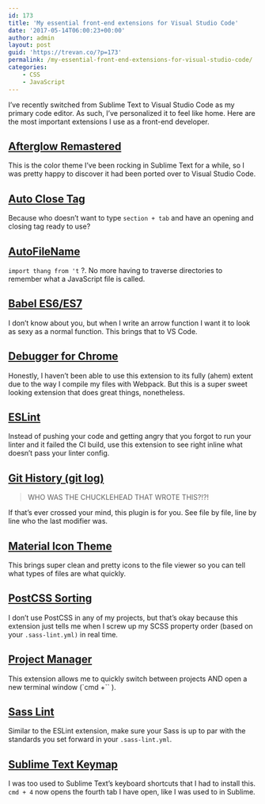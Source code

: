 ```yaml
---
id: 173
title: 'My essential front-end extensions for Visual Studio Code'
date: '2017-05-14T06:00:23+00:00'
author: admin
layout: post
guid: 'https://trevan.co/?p=173'
permalink: /my-essential-front-end-extensions-for-visual-studio-code/
categories:
    - CSS
    - JavaScript
---
```


I’ve recently switched from Sublime Text to Visual Studio Code as my primary code editor. As such, I’ve personalized it to feel like home. Here are the most important extensions I use as a front-end developer.

## [Afterglow Remastered](https://marketplace.visualstudio.com/items?itemName=marvinhagemeister.theme-afterglow-remastered)

This is the color theme I’ve been rocking in Sublime Text for a while, so I was pretty happy to discover it had been ported over to Visual Studio Code.

## [Auto Close Tag](https://marketplace.visualstudio.com/items?itemName=formulahendry.auto-close-tag)

Because who doesn’t want to type <span style="font-family: monospace;">`section + tab`</span> and have an opening and closing tag ready to use?

## [AutoFileName](https://marketplace.visualstudio.com/items?itemName=JerryHong.autofilename)

`import thang from 't` ?. No more having to traverse directories to remember what a JavaScript file is called.

## [Babel ES6/ES7](https://marketplace.visualstudio.com/items?itemName=dzannotti.vscode-babel-coloring)

I don’t know about you, but when I write an arrow function I want it to look as sexy as a normal function. This brings that to VS Code.

## [Debugger for Chrome](https://marketplace.visualstudio.com/items?itemName=msjsdiag.debugger-for-chrome)

Honestly, I haven’t been able to use this extension to its fully (ahem) extent due to the way I compile my files with Webpack. But this is a super sweet looking extension that does great things, nonetheless.

## [ESLint](https://marketplace.visualstudio.com/items?itemName=dbaeumer.vscode-eslint)

Instead of pushing your code and getting angry that you forgot to run your linter and it failed the CI build, use this extension to see right inline what doesn’t pass your linter config.

## [Git History (git log)](https://github.com/DonJayamanne/gitHistoryVSCode)

> WHO WAS THE CHUCKLEHEAD THAT WROTE THIS?!?!

If that’s ever crossed your mind, this plugin is for you. See file by file, line by line who the last modifier was.

## [Material Icon Theme](https://marketplace.visualstudio.com/items?itemName=PKief.material-icon-theme)

This brings super clean and pretty icons to the file viewer so you can tell what types of files are what quickly.

## [PostCSS Sorting](https://marketplace.visualstudio.com/items?itemName=mrmlnc.vscode-postcss-sorting)

I don’t use PostCSS in any of my projects, but that’s okay because this extension just tells me when I screw up my SCSS property order (based on your `.sass-lint.yml)` in real time.

## [Project Manager](https://github.com/alefragnani/vscode-project-manager)

This extension allows me to quickly switch between projects AND open a new terminal window (`cmd +`` ).

## [Sass Lint](https://marketplace.visualstudio.com/items?itemName=glen-84.sass-lint)

Similar to the ESLint extension, make sure your Sass is up to par with the standards you set forward in your `.sass-lint.yml`.

## [Sublime Text Keymap](https://marketplace.visualstudio.com/items?itemName=ms-vscode.sublime-keybindings)

I was too used to Sublime Text’s keyboard shortcuts that I had to install this. `cmd + 4` now opens the fourth tab I have open, like I was used to in Sublime.